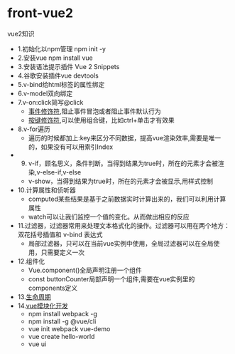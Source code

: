 # front-vue2
vue2知识

- 1.初始化以npm管理 npm init -y
- 2.安装vue npm install vue
- 3.安装语法提示插件 Vue 2 Snippets
- 4.谷歌安装插件vue devtools
- 5.v-bind给html标签的属性绑定
- 6.v-model双向绑定
- 7.v-on:click简写@click
    - [事件修饰符](https://cn.vuejs.org/v2/guide/events.html#%E4%BA%8B%E4%BB%B6%E4%BF%AE%E9%A5%B0%E7%AC%A6),阻止事件冒泡或者阻止事件默认行为
    - [按键修饰符](https://cn.vuejs.org/v2/guide/events.html#%E6%8C%89%E9%94%AE%E4%BF%AE%E9%A5%B0%E7%AC%A6),可以使用组合键，比如ctrl+单击才有效果
- 8.v-for遍历
    - 遍历的时候都加上:key来区分不同数据，提高vue渲染效率,需要是唯一的，如果没有可以用索引Index
- 9. v-if，顾名思义，条件判断。当得到结果为true时，所在的元素才会被渲染,v-else-if,v-else
   - v-show，当得到结果为true时，所在的元素才会被显示,用样式控制
- 10.计算属性和侦听器
    - computed某些结果是基于之前数据实时计算出来的，我们可以利用计算属性
    - watch可以让我们监控一个值的变化。从而做出相应的反应
- 11.过滤器，过滤器常用来处理文本格式化的操作。过滤器可以用在两个地方：双花括号插值和 v-bind 表达式
    - 局部过滤器，只可以在当前vue实例中使用，全局过滤器可以在全局使用，只需要定义一次
- 12.组件化
    - Vue.component()全局声明注册一个组件
    - const buttonCounter局部声明一个组件,需要在vue实例里的components定义
- 13.[生命周期](https://cn.vuejs.org/v2/guide/instance.html#%E7%94%9F%E5%91%BD%E5%91%A8%E6%9C%9F%E5%9B%BE%E7%A4%BA)
- 14.[vue模块化开发](https://cli.vuejs.org/zh/guide/creating-a-project.html#vue-create)
    - npm install webpack -g
    - npm install -g @vue/cli
    - vue init webpack vue-demo
    - vue create hello-world
    - vue ui
